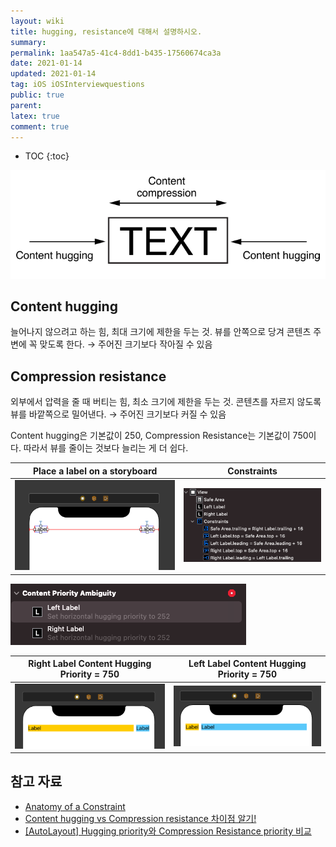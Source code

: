 ```yaml
---
layout: wiki
title: hugging, resistance에 대해서 설명하시오.
summary: 
permalink: 1aa547a5-41c4-8dd1-b435-17560674ca3a
date: 2021-01-14
updated: 2021-01-14
tag: iOS iOSInterviewquestions
public: true
parent: 
latex: true
comment: true
---
```


* TOC
{:toc}

![hugging resistance](/assets/image/hugging-resistance.png)

## Content hugging

늘어나지 않으려고 하는 힘, 최대 크기에 제한을 두는 것. 뷰를 안쪽으로 당겨 콘텐츠 주변에 꼭 맞도록 한다. 
→ 주어진 크기보다 작아질 수 있음

## Compression resistance

외부에서 압력을 줄 때 버티는 힘, 최소 크기에 제한을 두는 것. 콘텐츠를 자르지 않도록 뷰를 바깥쪽으로 밀어낸다.
→ 주어진 크기보다 커질 수 있음

Content hugging은 기본값이 250, Compression Resistance는 기본값이 750이다. 따라서 뷰를 줄이는 것보다 늘리는 게 더 쉽다.

| Place a label on a storyboard | Constraints |
| ----------------------------- | ----------- |
| ![Place a label on a storyboard](/assets/image/storyboard.png) | ![Constraints](/assets/image/constraint.png) |

![Error](/assets/image/error.png)

| Right Label Content Hugging Priority = 750 | Left Label Content Hugging Priority = 750 | 
| ------------------------------------------ | ------------------------------------ |
| ![Right Label Content Hugging Priority = 750](/assets/image/rightLabel.png) | ![Left Label Content Hugging Priority = 750](/assets/image/leftLabel.png) |

## 참고 자료

- [Anatomy of a Constraint](https://developer.apple.com/library/archive/documentation/UserExperience/Conceptual/AutolayoutPG/AnatomyofaConstraint.html#//apple_ref/doc/uid/TP40010853-CH9-SW21)
- [Content hugging vs Compression resistance 차이점 알기!](https://ontheswift.tistory.com/21)
- [[AutoLayout] Hugging priority와 Compression Resistance priority 비교](https://eunjin3786.tistory.com/43)
